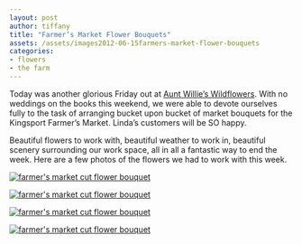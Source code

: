 ```yaml
---
layout: post
author: tiffany
title: "Farmer’s Market Flower Bouquets"
assets: /assets/images2012-06-15farmers-market-flower-bouquets
categories: 
- flowers
- the farm
---
```


Today was another glorious Friday out at [Aunt Willie’s Wildflowers](http://www.auntwillieswildflowers.com). With no weddings on the books this weekend, we were able to devote ourselves fully to the task of arranging bucket upon bucket of market bouquets for the Kingsport Farmer’s Market. Linda’s customers will be SO happy.

Beautiful flowers to work with, beautiful weather to work in, beautiful scenery surrounding our work space, all in all a fantastic way to end the week. Here are a few photos of the flowers we had to work with this week.

[![farmer's market cut flower bouquet](jekyll_uploads/2012/06/farmersmarketcutflowerbouquet-1-575x382.jpg "farmer'smarketcutflowerbouquet (1)")](http://www.sweetpeonies.com/2012/06/farmers-market-flower-bouquets/farmersmarketcutflowerbouquet-1/)

[![farmer's market cut flower bouquet](jekyll_uploads/2012/06/farmersmarketcutflowerbouquet-3-575x382.jpg "farmer'smarketcutflowerbouquet (3)")](http://www.sweetpeonies.com/2012/06/farmers-market-flower-bouquets/farmersmarketcutflowerbouquet-3/)

[![farmer's market cut flower bouquet](jekyll_uploads/2012/06/farmersmarketcutflowerbouquet-2-575x382.jpg "farmer'smarketcutflowerbouquet (2)")](http://www.sweetpeonies.com/2012/06/farmers-market-flower-bouquets/farmersmarketcutflowerbouquet-2/)

[![farmer's market cut flower bouquet](jekyll_uploads/2012/06/farmersmarketcutflowerbouquet-4-575x382.jpg "farmer'smarketcutflowerbouquet (4)")](http://www.sweetpeonies.com/2012/06/farmers-market-flower-bouquets/farmersmarketcutflowerbouquet-4/)